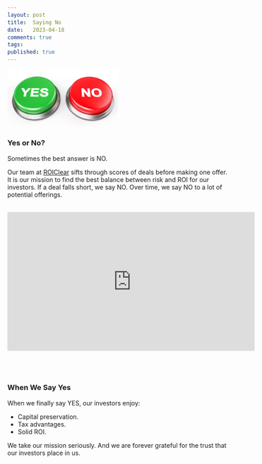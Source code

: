 ```yaml
---
layout: post
title:  Saying No
date:   2023-04-18
comments: true
tags: 
published: true
---
```

<img src="/images/yes-no-buttons.jpg" width="250" padding="10" alt="Saying NO" title="Saying NO" /> 

### Yes or No?

Sometimes the best answer is NO.

Our team at [ROIClear](https://ROIClear.com) sifts through scores of deals before making one offer. It is our mission to find the best balance between risk and ROI for our investors. If a deal falls short, we say NO. Over time, we say NO to a lot of potential offerings.
<br/>&nbsp;<br/>

<!--more-->

<div class="video-container">
<iframe width="560" height="315" src="https://www.youtube.com/embed/R8w3S4l3otY" title="YouTube video player" frameborder="0" allow="accelerometer; autoplay; clipboard-write; encrypted-media; gyroscope; picture-in-picture; web-share" allowfullscreen></iframe>
</div>

<br/>&nbsp;<br/>
### When We Say Yes

When we finally say YES, our investors enjoy:

* Capital preservation. 
* Tax advantages. 
* Solid ROI.

We take our mission seriously. And we are forever grateful for the trust that our investors place in us.
 
